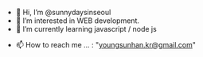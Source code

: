 - 👋 Hi, I’m @sunnydaysinseoul
- 👀 I’m interested in WEB development.
- 🌱 I’m currently learning javascript / node js
<!-- - 💞️ I’m looking to collaborate on ... -->
- 📫 How to reach me ... : "youngsunhan.kr@gmail.com"

<!---
thesunny-dev/thesunny-dev is a ✨ special ✨ repository because its `README.md` (this file) appears on your GitHub profile.
You can click the Preview link to take a look at your changes.
--->
